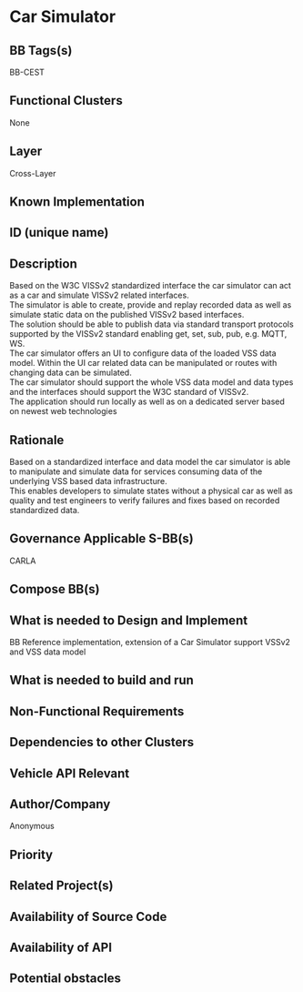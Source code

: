 
# Car Simulator

## BB Tags(s)
<!-- Tag(s) define in which area(s) (cloud, in-vehicle) the BB is executed, and what type of BB it is (tool, process, microservice) -->
BB-CEST

## Functional Clusters
<!-- In which Functional Cluster the BB be located; if none of the existing fit new required -->
None

## Layer
<!-- AppLayer, MWLayer, OSLayer, HWLayer -->
Cross-Layer

## Known Implementation

## ID (unique name)

## Description
<!-- General Description of the BB -->
Based on the W3C VISSv2 standardized interface the car simulator can act as a car and simulate VISSv2 related interfaces.  
The simulator is able to create, provide and replay recorded data as well as simulate static data on the published VISSv2 based interfaces.  
The solution should be able to publish data via standard transport protocols supported by the VISSv2 standard enabling get, set, sub, pub, e.g. MQTT, WS.  
The car simulator offers an UI to configure data of the loaded VSS data model. Within the UI car related data can be manipulated or routes with changing data can be simulated.  
The car simulator should support the whole VSS data model and data types and the interfaces should support the W3C standard of VISSv2.  
The application should run locally as well as on a dedicated server based on newest web technologies

## Rationale
<!-- Explanation why we need the BB; what problem want to be solved -->
Based on a standardized interface and data model the car simulator is able to manipulate and simulate data for services consuming data of the underlying VSS based data infrastructure.  
This enables developers to simulate states without a physical car as well as quality and test engineers to verify failures and fixes based on recorded standardized data.

## Governance Applicable S-BB(s)
<!-- Reference to e.g. UN/EU CRA Cyber Resilience Act; UNECE 156 - Software update and software update management system
Reference to defined S-BB(s) 
Reference to e.g. IS026262, AUTOSAR Spec. X -->
CARLA

## Compose BB(s)
<!-- Link to required BB(s) 
E.g. BB-SC StateManagement 
BB is a composition of other BBs -->

## What is needed to Design and Implement
<!-- e.g. we expect to have a certain HW capability and or SW environment or Tool support, or a documentation, or an extra audit, or Test, or Compiler, or Prog. Language, … -->
BB Reference implementation, extension of a Car Simulator support
VSSv2 and VSS data model

## What is needed to build and run
<!-- e.g. we expect to have a certain HW capability, or Runtime Environment, or Pre-configuration, or Code-signing, or Test, … -->

## Non-Functional Requirements
<!-- With respect to Safety, Security, Realtime, … -->

## Dependencies to other Clusters
<!-- Other clusters are needed. FC Security, FC Storage, …
e.g. If FC Security : Security BBs are needed but you can choose for example crypto BB-SC from company A or crypto BB-SC from company B; several compositions may work -->

## Vehicle API Relevant
<!-- If “Yes exists” – where – e.g. COVESA VSS 
If “No” – nothing more to do 
If “Yes, proposal for additional Signals/Information – what should be made available, and where e.g. via (COVESA) VSS/VISS -->

## Author/Company

Anonymous

## Priority
<!-- High, Medium, Low -->

## Related Project(s)
<!-- If Yes – e.g. The BB should be used/added in the Eclipse Blueprint A – for demo purposes, show added value,
If No – Project Proposal (e.g. WP4 in FEDERATE, or in the SDV EcoSystem Community Framework -->

## Availability of Source Code
<!-- Yes / License (e.g. Yes/MIT) 
No – Commercial Closed Source -->

## Availability of API
<!-- Yes / License (e.g. Yes/Apache 2.0)
No - Commercial -->

## Potential obstacles
